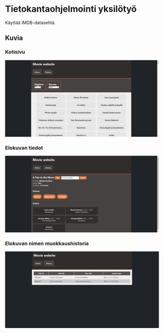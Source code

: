 # Tietokantaohjelmointi yksilötyö

Käyttää IMDB-datasettiä.

## Kuvia

### Kotisivu

![Kotisivu](./images/home.png)

### Elokuvan tiedot

![Elokuvan tiedot](./images/detail.png)

### Elokuvan nimen muokkaushistoria

![Muokkaushistoria](./images/history.png)
